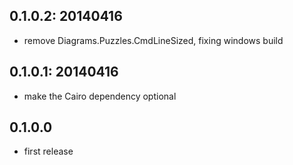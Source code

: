 0.1.0.2: 20140416
-----------------

* remove Diagrams.Puzzles.CmdLineSized, fixing windows build

0.1.0.1: 20140416
-----------------

* make the Cairo dependency optional

0.1.0.0
-------

* first release
